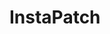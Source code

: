 # InstaPatch

<!--
Provide an overview of what your class library does and how to get started.
This README is for the git repository, and will NOT be published with the
NuGet package.
-->